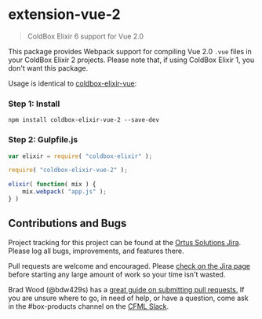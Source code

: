 # extension-vue-2

> ColdBox Elixir 6 support for Vue 2.0

This package provides Webpack support for compiling Vue 2.0 `.vue` files in your ColdBox Elixir 2 projects. Please note that, if using ColdBox Elixir 1, you don't want this package.

Usage is identical to [coldbox-elixir-vue](https://github.com/coldbox-elixir/extension-vue):

### Step 1: Install

```
npm install coldbox-elixir-vue-2 --save-dev
```

### Step 2: Gulpfile.js

``` js
var elixir = require( "coldbox-elixir" );

require( "coldbox-elixir-vue-2" );

elixir( function( mix ) {
	mix.webpack( "app.js" );
} )
```

## Contributions and Bugs

Project tracking for this project can be found at the [Ortus Solutions Jira](https://ortussolutions.atlassian.net/projects/ELIXIR/summary).  Please log all bugs, improvements, and features there.

Pull requests are welcome and encouraged.  Please [check on the Jira page](https://ortussolutions.atlassian.net/projects/ELIXIR/issues/ELIXIR-2?filter=allissues) before starting any large amount of work so your time isn't wasted.

Brad Wood (@bdw429s) has a [great guide on submitting pull requests.](https://www.ortussolutions.com/blog/submit-your-first-pull-request-to-an-open-source-project)  If you are unsure where to go, in need of help, or have a question, come ask in the #box-products channel on the [CFML Slack](http://cfml-slack.herokuapp.com/).
